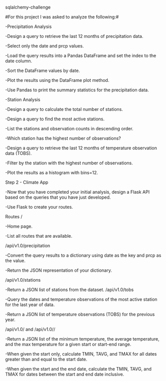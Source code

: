 sqlalchemy-challenge

#For this project I was asked to analyze the following:#

-Precipitation Analysis

-Design a query to retrieve the last 12 months of precipitation data.

-Select only the date and prcp values.

-Load the query results into a Pandas DataFrame and set the index to the date column.

-Sort the DataFrame values by date.

-Plot the results using the DataFrame plot method.

-Use Pandas to print the summary statistics for the precipitation data.

-Station Analysis

-Design a query to calculate the total number of stations.

-Design a query to find the most active stations.

-List the stations and observation counts in descending order.

-Which station has the highest number of observations?

-Design a query to retrieve the last 12 months of temperature observation data (TOBS).

-Filter by the station with the highest number of observations.

-Plot the results as a histogram with bins=12.


Step 2 - Climate App


-Now that you have completed your initial analysis, design a Flask API based on the queries that you have just developed.

-Use Flask to create your routes.

Routes
/

-Home page.

-List all routes that are available.

/api/v1.0/precipitation

-Convert the query results to a dictionary using date as the key and prcp as the value.

-Return the JSON representation of your dictionary.

/api/v1.0/stations

-Return a JSON list of stations from the dataset.
/api/v1.0/tobs

-Query the dates and temperature observations of the most active station for the last year of data.

-Return a JSON list of temperature observations (TOBS) for the previous year.

/api/v1.0/<start> and /api/v1.0/<start>/<end>

-Return a JSON list of the minimum temperature, the average temperature, and the max temperature for a given start or start-end range.

-When given the start only, calculate TMIN, TAVG, and TMAX for all dates greater than and equal to the start date.

-When given the start and the end date, calculate the TMIN, TAVG, and TMAX for dates between the start and end date inclusive.
